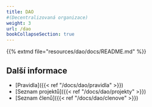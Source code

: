 ```yaml
---
title: DAO
#(Decentralizovaná organizace)
weight: 3
url: /dao
bookCollapseSection: true
---
```


{{% extmd file="resources/dao/docs/README.md" %}}

## Další informace

* [Pravidla]({{< ref "/docs/dao/pravidla" >}})
* [Seznam projektů]({{< ref "/docs/dao/projekty" >}})
* [Seznam členů]({{< ref "/docs/dao/clenove" >}})
